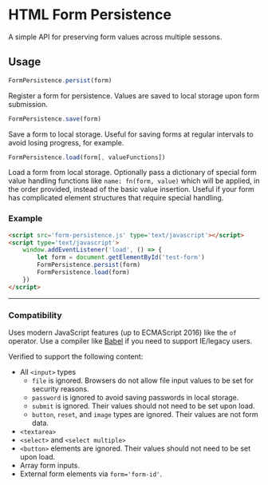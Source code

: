 # HTML Form Persistence #

A simple API for preserving form values across multiple sessons.

## Usage ##

```javascript
FormPersistence.persist(form)
```

Register a form for persistence. Values are saved to local storage upon form submission.

```javascript
FormPersistence.save(form)
```

Save a form to local storage. Useful for saving forms at regular intervals to avoid losing progress, for example.

```javascript
FormPersistence.load(form[, valueFunctions])
```

Load a form from local storage. Optionally pass a dictionary of special form value handling functions like `name: fn(form, value)` which will be applied, in the order provided, instead of the basic value insertion. Useful if your form has complicated element structures that require special handling.

### Example ###

```html
<script src='form-persistence.js' type='text/javascript'></script>
<script type='text/javascript'>
    window.addEventListener('load', () => {
        let form = document.getElementById('test-form')
        FormPersistence.persist(form)
        FormPersistence.load(form)
    })
</script>
```


---

### Compatibility ###

Uses modern JavaScript features (up to ECMAScript 2016) like the `of` operator. Use a compiler like [Babel](https://github.com/babel/babel) if you need to support IE/legacy users.

Verified to support the following content:
* All `<input>` types
    * `file` is ignored. Browsers do not allow file input values to be set for security reasons.
    * `password` is ignored to avoid saving passwords in local storage.
    * `submit` is ignored. Their values should not need to be set upon load.
    * `button`, `reset`, and `image` types are ignored. Their values are not form data.
* `<textarea>`
* `<select>` and `<select multiple>`
* `<button>` elements are ignored. Their values should not need to be set upon load.
* Array form inputs.
* External form elements via `form='form-id'`.